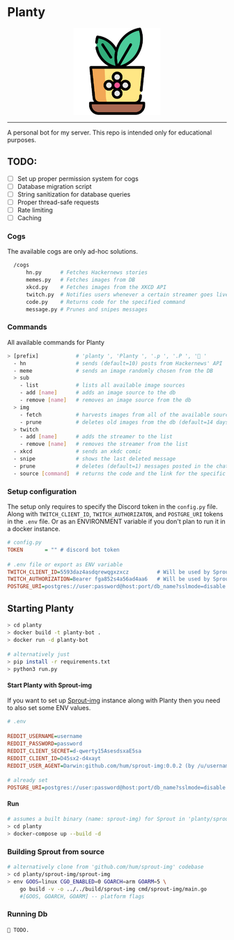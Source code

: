 # Planty
<p align="center"><img src="static/planty.png" width="200" height="200" /></p>

------------------------------------------------------------------------------------------

A personal bot for my server. This repo is intended only for educational purposes.
## TODO:
  - [ ] Set up proper permission system for cogs
  - [ ] Database migration script
  - [ ] String sanitization for database queries
  - [ ] Proper thread-safe requests
  - [ ] Rate limiting
  - [ ] Caching 

### Cogs
The available cogs are only ad-hoc solutions.
```bash
  /cogs
      hn.py      # Fetches Hackernews stories
      memes.py   # Fetches images from DB
      xkcd.py    # Fetches images from the XKCD API
      twitch.py  # Notifies users whenever a certain streamer goes live
      code.py    # Returns code for the specified command
      message.py # Prunes and snipes messages
```

### Commands
All available commands for Planty
```bash
> [prefix]            # 'planty ', 'Planty ', '.p ', '.P ', '🌱 '
  - hn                # sends (default=10) posts from Hackernews' API
  - meme              # sends an image randomly chosen from the DB
  > sub
    - list            # lists all available image sources          
    - add [name]      # adds an image source to the db
    - remove [name]   # removes an image source from the db
  > img
    - fetch           # harvests images from all of the available sources
    - prune           # deletes old images from the db (default=14 days)
  > twitch
    - add [name]      # adds the streamer to the list
    - remove [name]   # removes the streamer from the list
  - xkcd              # sends an xkdc comic
  - snipe             # shows the last deleted message
  - prune             # deletes (default=1) messages posted in the chat
  - source [command]  # returns the code and the link for the specific command 
```

### Setup configuration
The setup only requires to specify the Discord token in the `config.py` file. Along with `TWITCH_CLIENT_ID`, `TWITCH_AUTHORIZATON`, and `POSTGRE_URI` tokens in the `.env` file. Or as an ENVIRONMENT variable if you don't plan to run it in a docker instance.

```ini
# config.py
TOKEN       = "" # discord bot token

# .env file or export as ENV variable
TWITCH_CLIENT_ID=5593daz4asdqrewqgxzxcz         # Will be used by Sprout-img instead SoonTM
TWITCH_AUTHORIZATION=Bearer fga852s4a56ad4aa6   # Will be used by Sprout-img instead SoonTM
POSTGRE_URI=postgres://user:password@host:port/db_name?sslmode=disable
```

## Starting Planty
```bash
> cd planty
> docker build -t planty-bot .
> docker run -d planty-bot

# alternatively just
> pip install -r requirements.txt
> python3 run.py
```

#### Start Planty with Sprout-img
If you want to set up [Sprout-img](https://github.com/hum/sprout-img) instance along with Planty then you need to also   set some ENV values.

```ini
# .env

REDDIT_USERNAME=username
REDDIT_PASSWORD=password
REDDIT_CLIENT_SECRET=d-qwerty15AsesdsxaE5sa
REDDIT_CLIENT_ID=D45sx2-d4xayt
REDDIT_USER_AGENT=Darwin:github.com/hum/sprout-img:0.0.2 (by /u/username)

# already set
POSTGRE_URI=postgres://user:password@host:port/db_name?sslmode=disable
```

#### Run
```bash
# assumes a built binary (name: sprout-img) for Sprout in 'planty/sprout-img/build'
> cd planty
> docker-compose up --build -d 
```

### Building Sprout from source
```bash
# alternatively clone from 'github.com/hum/sprout-img' codebase
> cd planty/sprout-img/sprout-img
> env GOOS=linux CGO_ENABLED=0 GOARCH=arm GOARM=5 \
    go build -v -o ../../build/sprout-img cmd/sprout-img/main.go
    #[GOOS, GOARCH, GOARM] -- platform flags
```

### Running Db
```🌱 TODO.```
